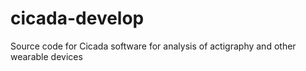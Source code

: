 # cicada-develop
 Source code for Cicada software for analysis of actigraphy and other wearable devices
